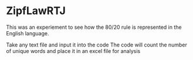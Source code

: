 # ZipfLawRTJ

This was an experiement to see how the 80/20 rule is represented in the English language.

Take any text file and input it into the code
The code will count the number of unique words and place it in an excel file for analysis
